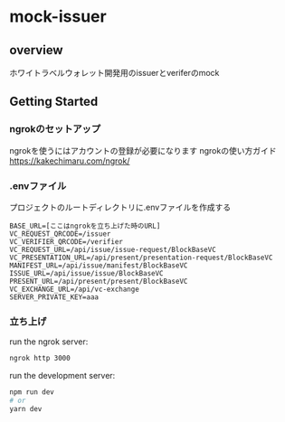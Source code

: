 # mock-issuer

## overview
ホワイトラベルウォレット開発用のissuerとveriferのmock

## Getting Started

### ngrokのセットアップ
ngrokを使うにはアカウントの登録が必要になります
ngrokの使い方ガイド
https://kakechimaru.com/ngrok/

### .envファイル
プロジェクトのルートディレクトリに.envファイルを作成する
```plaintext
BASE_URL=[ここはngrokを立ち上げた時のURL]
VC_REQUEST_QRCODE=/issuer
VC_VERIFIER_QRCODE=/verifier
VC_REQUEST_URL=/api/issue/issue-request/BlockBaseVC
VC_PRESENTATION_URL=/api/present/presentation-request/BlockBaseVC
MANIFEST_URL=/api/issue/manifest/BlockBaseVC
ISSUE_URL=/api/issue/issue/BlockBaseVC
PRESENT_URL=/api/present/present/BlockBaseVC
VC_EXCHANGE_URL=/api/vc-exchange
SERVER_PRIVATE_KEY=aaa
```

### 立ち上げ
run the ngrok server:
```bash
ngrok http 3000
```
run the development server:

```bash
npm run dev
# or
yarn dev
```
